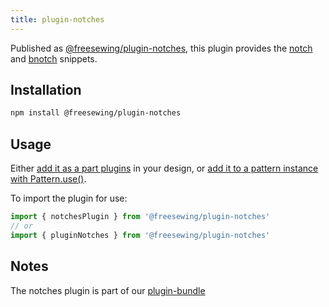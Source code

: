 ```yaml
---
title: plugin-notches
---
```


Published as [@freesewing/plugin-notches][1], this plugin provides the
[notch](/reference/snippets/notch) and
[bnotch](/reference/snippets/bnotch) snippets.

## Installation

```sh
npm install @freesewing/plugin-notches
```

## Usage

Either [add it as a part plugins](/reference/api/part/config/plugins) in your
design, or [add it to a pattern instance with
Pattern.use()](/reference/api/pattern/use).

To import the plugin for use:
```js
import { notchesPlugin } from '@freesewing/plugin-notches'
// or
import { pluginNotches } from '@freesewing/plugin-notches'
```

## Notes

The notches plugin is part of our [plugin-bundle](/reference/plugins/bundle)

[1]: https://www.npmjs.com/package/@freesewing/plugin-notches
